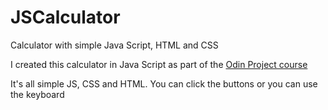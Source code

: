 # JSCalculator
Calculator with simple Java Script, HTML and CSS



I created this calculator in Java Script as part of the [Odin Project course](https://www.theodinproject.com/paths/foundations/courses/foundations/lessons/calculator)

It's all simple JS, CSS and HTML. You can click the buttons or you can use the keyboard
